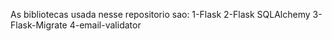 As bibliotecas usada nesse repositorio sao:
1-Flask
2-Flask SQLAlchemy
3-Flask-Migrate
4-email-validator